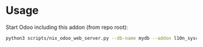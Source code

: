 # Usage

Start Odoo including this addon (from repo root):

```bash
python3 scripts/nix_odoo_web_server.py --db-name mydb --addon l10n_syscohada
```
